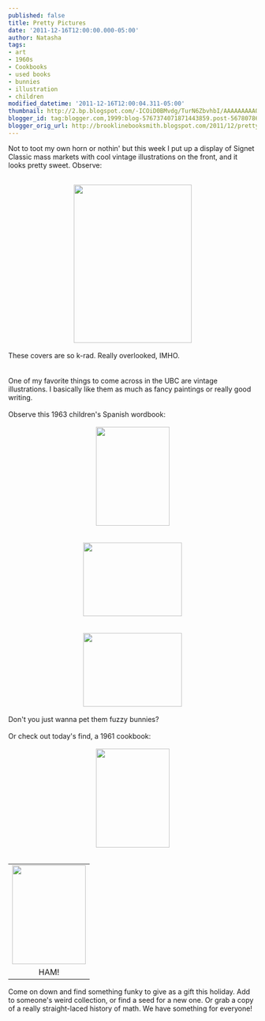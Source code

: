 ```yaml
---
published: false
title: Pretty Pictures
date: '2011-12-16T12:00:00.000-05:00'
author: Natasha
tags:
- art
- 1960s
- Cookbooks
- used books
- bunnies
- illustration
- children
modified_datetime: '2011-12-16T12:00:04.311-05:00'
thumbnail: http://2.bp.blogspot.com/-ICOiD0BMvdg/TurN6ZbvhbI/AAAAAAAAAOU/boN5Yjnu3iU/s72-c/Photo+Dec+14%252C+7+11+58+PM.jpg
blogger_id: tag:blogger.com,1999:blog-5767374071871443859.post-5678078638019406625
blogger_orig_url: http://brooklinebooksmith.blogspot.com/2011/12/pretty-pictures.html
---
```


Not to toot my own horn or nothin' but this week I put up a display of Signet Classic mass markets with cool vintage illustrations on the front, and it looks pretty sweet. Observe:<br /><br /><div class="separator" style="clear: both; text-align: center;"><a href="http://2.bp.blogspot.com/-ICOiD0BMvdg/TurN6ZbvhbI/AAAAAAAAAOU/boN5Yjnu3iU/s1600/Photo+Dec+14%252C+7+11+58+PM.jpg" imageanchor="1" style="margin-left: 1em; margin-right: 1em; text-align: center;"><img border="0" height="320" src="http://2.bp.blogspot.com/-ICOiD0BMvdg/TurN6ZbvhbI/AAAAAAAAAOU/boN5Yjnu3iU/s320/Photo+Dec+14%252C+7+11+58+PM.jpg" width="239" /></a></div><br />These covers are so k-rad. Really overlooked, IMHO.<br /><br /><br />One of my favorite things to come across in the UBC are vintage illustrations. I basically like them as much as fancy paintings or really good writing.<br /><br />Observe this 1963 children's Spanish wordbook:<br /><br /><div class="separator" style="clear: both; text-align: center;"><a href="http://3.bp.blogspot.com/-C_g2ublilmE/TurN_zt-D2I/AAAAAAAAAOk/-8TGx9QJQ5Q/s1600/Photo+Dec+15%252C+2+47+07+PM.jpg" imageanchor="1" style="margin-left: 1em; margin-right: 1em;"><img border="0" height="200" src="http://3.bp.blogspot.com/-C_g2ublilmE/TurN_zt-D2I/AAAAAAAAAOk/-8TGx9QJQ5Q/s200/Photo+Dec+15%252C+2+47+07+PM.jpg" width="149" /></a></div><div class="separator" style="clear: both; text-align: center;"><br /></div><br /><div class="separator" style="clear: both; text-align: center;"><a href="http://3.bp.blogspot.com/-BCAKJnfmfjI/TurOBk0hPDI/AAAAAAAAAO0/9gZKP4LgLwQ/s1600/Photo+Dec+15%252C+2+48+35+PM.jpg" imageanchor="1" style="margin-left: 1em; margin-right: 1em;"><img border="0" height="149" src="http://3.bp.blogspot.com/-BCAKJnfmfjI/TurOBk0hPDI/AAAAAAAAAO0/9gZKP4LgLwQ/s200/Photo+Dec+15%252C+2+48+35+PM.jpg" width="200" /></a></div><br /><div class="separator" style="clear: both; text-align: center;"><br /></div><div class="separator" style="clear: both; text-align: center;"><a href="http://4.bp.blogspot.com/-yTZep1A2-lM/TurOCWItNhI/AAAAAAAAAO8/xmbh7fyO2bA/s1600/Photo+Dec+15%252C+2+48+48+PM.jpg" imageanchor="1" style="margin-left: 1em; margin-right: 1em;"><img border="0" height="149" src="http://4.bp.blogspot.com/-yTZep1A2-lM/TurOCWItNhI/AAAAAAAAAO8/xmbh7fyO2bA/s200/Photo+Dec+15%252C+2+48+48+PM.jpg" width="200" /></a></div><br />Don't you just wanna pet them fuzzy bunnies?<br /><br />Or check out today's find, a 1961 cookbook:<br /><br /><div class="separator" style="clear: both; text-align: center;"><a href="http://1.bp.blogspot.com/-oBIszERyq2w/TurN-zAIcZI/AAAAAAAAAOc/Ei5oprI-mUM/s1600/Photo+Dec+15%252C+2+46+11+PM.jpg" imageanchor="1" style="margin-left: 1em; margin-right: 1em;"><img border="0" height="200" src="http://1.bp.blogspot.com/-oBIszERyq2w/TurN-zAIcZI/AAAAAAAAAOc/Ei5oprI-mUM/s200/Photo+Dec+15%252C+2+46+11+PM.jpg" width="149" /></a></div><br /><table align="center" cellpadding="0" cellspacing="0" class="tr-caption-container" style="margin-left: auto; margin-right: auto; text-align: center;"><tbody><tr><td style="text-align: center;"><a href="http://3.bp.blogspot.com/-ypfUb4nJjv8/TurOApStMQI/AAAAAAAAAOs/k3pcOvSVFLI/s1600/Photo+Dec+15%252C+2+47+57+PM.jpg" imageanchor="1" style="margin-left: auto; margin-right: auto;"><img border="0" height="200" src="http://3.bp.blogspot.com/-ypfUb4nJjv8/TurOApStMQI/AAAAAAAAAOs/k3pcOvSVFLI/s200/Photo+Dec+15%252C+2+47+57+PM.jpg" width="149" /></a></td></tr><tr><td class="tr-caption" style="text-align: center;">HAM!</td></tr></tbody></table>Come on down and find something funky to give as a gift this holiday. Add to someone's weird collection, or find a seed for a new one. Or grab a copy of a really straight-laced history of math. We have something for everyone!